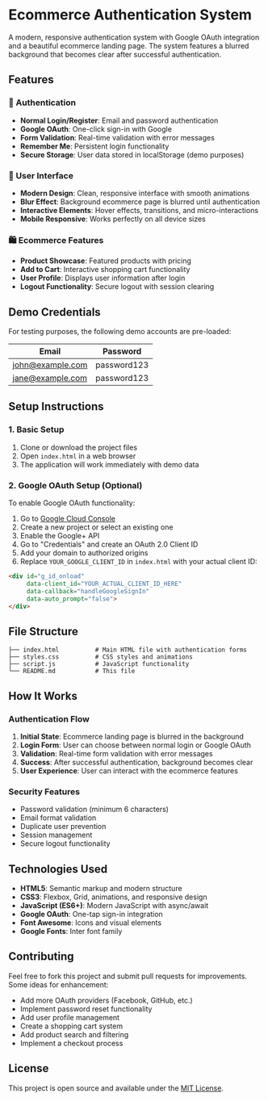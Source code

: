 # Ecommerce Authentication System

A modern, responsive authentication system with Google OAuth integration and a beautiful ecommerce landing page. The system features a blurred background that becomes clear after successful authentication.

## Features

### 🔐 Authentication
- **Normal Login/Register**: Email and password authentication
- **Google OAuth**: One-click sign-in with Google
- **Form Validation**: Real-time validation with error messages
- **Remember Me**: Persistent login functionality
- **Secure Storage**: User data stored in localStorage (demo purposes)

### 🎨 User Interface
- **Modern Design**: Clean, responsive interface with smooth animations
- **Blur Effect**: Background ecommerce page is blurred until authentication
- **Interactive Elements**: Hover effects, transitions, and micro-interactions
- **Mobile Responsive**: Works perfectly on all device sizes

### 🛍️ Ecommerce Features
- **Product Showcase**: Featured products with pricing
- **Add to Cart**: Interactive shopping cart functionality
- **User Profile**: Displays user information after login
- **Logout Functionality**: Secure logout with session clearing

## Demo Credentials

For testing purposes, the following demo accounts are pre-loaded:

| Email | Password |
|-------|----------|
| john@example.com | password123 |
| jane@example.com | password123 |

## Setup Instructions

### 1. Basic Setup
1. Clone or download the project files
2. Open `index.html` in a web browser
3. The application will work immediately with demo data

### 2. Google OAuth Setup (Optional)
To enable Google OAuth functionality:

1. Go to [Google Cloud Console](https://console.cloud.google.com/)
2. Create a new project or select an existing one
3. Enable the Google+ API
4. Go to "Credentials" and create an OAuth 2.0 Client ID
5. Add your domain to authorized origins
6. Replace `YOUR_GOOGLE_CLIENT_ID` in `index.html` with your actual client ID:

```html
<div id="g_id_onload"
     data-client_id="YOUR_ACTUAL_CLIENT_ID_HERE"
     data-callback="handleGoogleSignIn"
     data-auto_prompt="false">
</div>
```

## File Structure

```
├── index.html          # Main HTML file with authentication forms
├── styles.css          # CSS styles and animations
├── script.js           # JavaScript functionality
└── README.md           # This file
```

## How It Works

### Authentication Flow
1. **Initial State**: Ecommerce landing page is blurred in the background
2. **Login Form**: User can choose between normal login or Google OAuth
3. **Validation**: Real-time form validation with error messages
4. **Success**: After successful authentication, background becomes clear
5. **User Experience**: User can interact with the ecommerce features

### Security Features
- Password validation (minimum 6 characters)
- Email format validation
- Duplicate user prevention
- Session management
- Secure logout functionality


## Technologies Used

- **HTML5**: Semantic markup and modern structure
- **CSS3**: Flexbox, Grid, animations, and responsive design
- **JavaScript (ES6+)**: Modern JavaScript with async/await
- **Google OAuth**: One-tap sign-in integration
- **Font Awesome**: Icons and visual elements
- **Google Fonts**: Inter font family

## Contributing

Feel free to fork this project and submit pull requests for improvements. Some ideas for enhancement:

- Add more OAuth providers (Facebook, GitHub, etc.)
- Implement password reset functionality
- Add user profile management
- Create a shopping cart system
- Add product search and filtering
- Implement a checkout process

## License

This project is open source and available under the [MIT License](LICENSE).
